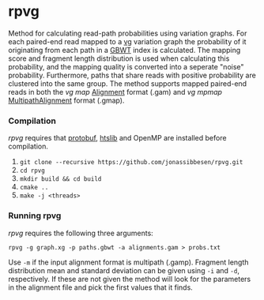 # rpvg
Method for calculating read-path probabilities using variation graphs. For each paired-end read mapped to a [vg](https://github.com/vgteam/vg) variation graph the probability of it originating from each path in a [GBWT](https://github.com/jltsiren/gbwt) index is calculated. The mapping score and fragment length distribution is used when calculating this probability, and the mapping quality is converted into a seperate "noise" probability. Furthermore, paths that share reads with positive probability are clustered into the same group. The method supports mapped paired-end reads in both the *vg map* [Alignment](https://github.com/vgteam/libvgio/blob/a369fb1f293545eccfdf2d6d3bd4a30b6f5ec664/deps/vg.proto#L111) format (.gam) and *vg mpmap* [MultipathAlignment](https://github.com/vgteam/libvgio/blob/a369fb1f293545eccfdf2d6d3bd4a30b6f5ec664/deps/vg.proto#L156) format (.gmap). 


### Compilation
*rpvg* requires that [protobuf](https://github.com/protocolbuffers/protobuf), [htslib](https://github.com/samtools/htslib) and OpenMP are installed before compilation. 

1. `git clone --recursive https://github.com/jonassibbesen/rpvg.git`
2. `cd rpvg`
3. `mkdir build && cd build`
4. `cmake ..`
5. `make -j <threads>`


### Running rpvg
*rpvg* requires the following three arguments:
```
rpvg -g graph.xg -p paths.gbwt -a alignments.gam > probs.txt
```
Use `-m` if the input alignment format is multipath (.gamp). Fragment length distribution mean and standard deviation can be given using `-i` and `-d`, respectively. If these are not given the method will look for the parameters in the alignment file and pick the first values that it finds. 

